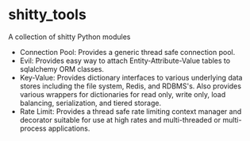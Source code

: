 # shitty_tools
A collection of shitty Python modules
* Connection Pool: Provides a generic thread safe connection pool.
* Evil: Provides easy way to attach Entity-Attribute-Value tables to
sqlalchemy ORM classes.
* Key-Value: Provides dictionary interfaces to various underlying data
stores including the file system, Redis, and RDBMS's. Also provides 
various wrappers for dictionaries for read only, write only, load balancing,
serialization, and tiered storage.
* Rate Limit: Provides a thread safe rate limiting context manager and
decorator suitable for use at high rates and multi-threaded or
multi-process applications.